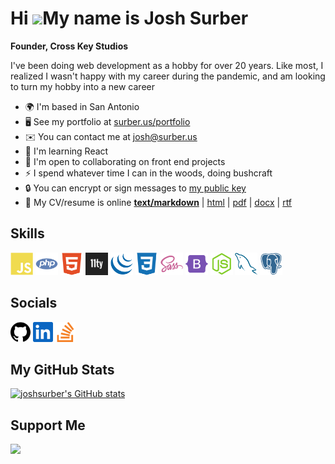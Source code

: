 # Hi ![](https://user-images.githubusercontent.com/18350557/176309783-0785949b-9127-417c-8b55-ab5a4333674e.gif)My name is Josh Surber

**Founder, Cross Key Studios**

I've been doing web development as a hobby for over 20 years. Like most, I
realized I wasn't happy with my career during the pandemic, and am looking to
turn my hobby into a new career

- 🌍 I'm based in San Antonio
- 🖥️ See my portfolio at [surber.us/portfolio](http://surber.us)
- ✉️ You can contact me at [josh@surber.us](mailto:josh@surber.us) <!-- - 🚀  I'm currently working on [nothing](http://nothing) -->
- 🧠 I'm learning React
- 🤝 I'm open to collaborating on front end projects
- ⚡ I spend whatever time I can in the woods, doing bushcraft
- 🔒 You can encrypt or sign messages to [my public key](https://joshsurber.github.io/joshsurber/joshsurber.pub.asc)
- 📄 My CV/resume is online
  **[text/markdown](https://joshsurber.github.io/joshsurber/resume/resume.md)** |
  [html](https://joshsurber.github.io/joshsurber/resume/) |
  [pdf](https://joshsurber.github.io/joshsurber/resume/JoshSurberResume.pdf) |
  [docx](https://joshsurber.github.io/joshsurber/resume/JoshSurberResume.docx) |
  [rtf](https://joshsurber.github.io/joshsurber/resume/JoshSurberResume.rtf)

## Skills

[<img src="icons/skills/javascript.svg" alt="JavaScript" width="36">](https://developer.mozilla.org/en-US/docs/Web/JavaScript)
[<img src="icons/skills/php.svg" alt="PHP" width="36">](https://www.php.net/)
[<img src="icons/skills/html5.svg" alt="HTML5" width="36">](https://developer.mozilla.org/en-US/docs/Glossary/HTML5)
[<img src="icons/skills/11ty.png" alt="eleventy" width="36">](https://11ty.dev) <!-- [<img src="icons/skills/react.svg" alt="React" width="36">](https://reactjs.org/) -->
[<img src="icons/skills/jquery.svg" alt="JQuery" width="36">](https://jquery.com/)
[<img src="icons/skills/css3.svg" alt="CSS3" width="36">](https://www.w3.org/TR/CSS/#css)
[<img src="icons/skills/sass.svg" alt="Sass" width="36">](https://sass-lang.com/)
[<img src="icons/skills/bootstrap.svg" alt="Bootstrap" width="36">](https://getbootstrap.com/)
[<img src="icons/skills/nodejs.svg" alt="NodeJS" width="36">](https://nodejs.org/en/)
[<img src="icons/skills/mysql.svg" alt="MySQL" width="36">](https://www.mysql.com/)
[<img src="icons/skills/postgresql.svg" alt="PostgreSQL" width="36">](https://www.postgresql.org/)

## Socials

[<img src="icons/socials/github.svg" alt="GitHub" width="32">](https://www.github.com/joshsurber)
[<img src="icons/socials/linkedin.svg" alt="LinkedIn" width="32">](https://www.linkedin.com/in/joshsurber) <!-- [<img src="icons/socials/rss.svg" alt="RSS" width="32">](https://surber.us/index.rss) -->
[<img src="icons/socials/stackoverflow.svg" alt="StackOverflow" width="32">](https://www.stackoverflow.com/users/joshsurber)

## My GitHub Stats

[![joshsurber's GitHub stats](https://github-readme-stats.vercel.app/api?username=joshsurber&show_icons=true&hide=stars,&count_private=true&title_color=0891b2&text_color=ffffff&icon_color=0891b2&bg_color=1c1917&hide_border=true&show_icons=true)](http://www.github.com/joshsurber)

## Support Me

[<img src="https://cdn.buymeacoffee.com/buttons/v2/default-yellow.png" width="200" />](https://www.buymeacoffee.com/joshsurber)
